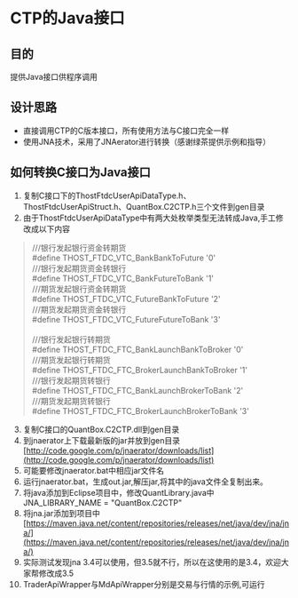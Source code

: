 # CTP的Java接口

## 目的
提供Java接口供程序调用

## 设计思路
* 直接调用CTP的C版本接口，所有使用方法与C接口完全一样
* 使用JNA技术，采用了JNAerator进行转换（感谢绿茶提供示例和指导）

## 如何转换C接口为Java接口
1. 复制C接口下的ThostFtdcUserApiDataType.h、ThostFtdcUserApiStruct.h、QuantBox.C2CTP.h三个文件到gen目录
2. 由于ThostFtdcUserApiDataType中有两大处枚举类型无法转成Java,手工修改成以下内容
> ///银行发起银行资金转期货<br>
\#define THOST_FTDC_VTC_BankBankToFuture '0'<br>
///银行发起期货资金转银行<br>
\#define THOST_FTDC_VTC_BankFutureToBank '1'<br>
///期货发起银行资金转期货<br>
\#define THOST_FTDC_VTC_FutureBankToFuture '2'<br>
///期货发起期货资金转银行<br>
\#define THOST_FTDC_VTC_FutureFutureToBank '3'<br><br>
///银行发起银行转期货<br>
\#define THOST_FTDC_FTC_BankLaunchBankToBroker '0'<br>
///期货发起银行转期货<br>
\#define THOST_FTDC_FTC_BrokerLaunchBankToBroker '1'<br>
///银行发起期货转银行<br>
\#define THOST_FTDC_FTC_BankLaunchBrokerToBank '2'<br>
///期货发起期货转银行<br>
\#define THOST_FTDC_FTC_BrokerLaunchBrokerToBank '3'<br>

3. 复制C接口的QuantBox.C2CTP.dll到gen目录
4. 到jnaerator上下载最新版的jar并放到gen目录[http://code.google.com/p/jnaerator/downloads/list](http://code.google.com/p/jnaerator/downloads/list)
5. 可能要修改jnaerator.bat中相应jar文件名
6. 运行jnaerator.bat，生成out.jar,解压jar,将其中的java文件全复制出来。
7. 将java添加到Eclipse项目中，修改QuantLibrary.java中JNA_LIBRARY_NAME = "QuantBox.C2CTP"
8. 将jna.jar添加到项目中[https://maven.java.net/content/repositories/releases/net/java/dev/jna/jna/](https://maven.java.net/content/repositories/releases/net/java/dev/jna/jna/)
9. 实际测试发现jna 3.4可以使用，但3.5就不行，所以在这使用的是3.4，欢迎大家帮修改成3.5
10. TraderApiWrapper与MdApiWrapper分别是交易与行情的示例,可运行